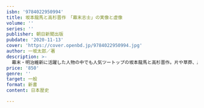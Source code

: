 ```yaml
---
isbn: '9784022950994'
title: 坂本龍馬と高杉晋作　「幕末志士」の実像と虚像
volume: ''
series: ''
publisher: 朝日新聞出版
pubdate: '2020-11-13'
cover: 'https://cover.openbd.jp/9784022950994.jpg'
author: 一坂太郎／著
description: >-
  幕末・明治維新に活躍した人物の中でも人気ツートップの坂本龍馬と高杉晋作。片や草莽、片や官僚と生い立ちも志向も行動様式も異なる2人のキャラクターを著者が30年にわたり蒐集した史料を基に比較し、彼らを軸に維新の礎を築いた志士群像の正体に迫る。わかりやすい「幕末志士相関図」を付す。
price: '850'
genre: ''
target: 一般
format: 新書
content: 日本歴史

---
```

